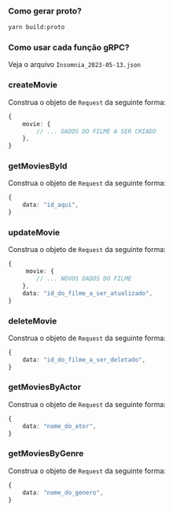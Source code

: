 ### Como gerar proto?

```bash
yarn build:proto
```

### Como usar cada função gRPC?

Veja o arquivo `Insomnia_2023-05-13.json`

### createMovie

Construa o objeto de `Request` da seguinte forma:

```ts
{
    movie: {
        // ... DADOS DO FILME A SER CRIADO
    },
}
```

### getMoviesById

Construa o objeto de `Request` da seguinte forma:

```ts
{
    data: "id_aqui",
}
```

### updateMovie

Construa o objeto de `Request` da seguinte forma:

```ts
{
     movie: {
        // ... NOVOS DADOS DO FILME
    },
    data: "id_do_filme_a_ser_atualizado",
}
```

### deleteMovie

Construa o objeto de `Request` da seguinte forma:

```ts
{
    data: "id_do_filme_a_ser_deletado",
}
```

### getMoviesByActor

Construa o objeto de `Request` da seguinte forma:

```ts
{
    data: "nome_do_ator",
}
```

### getMoviesByGenre

Construa o objeto de `Request` da seguinte forma:

```ts
{
    data: "nome_do_genero",
}
```
